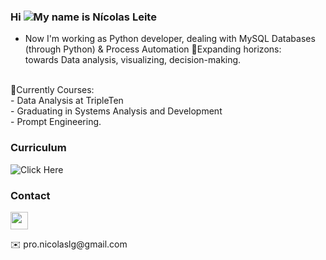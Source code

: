 ### Hi ![](https://user-images.githubusercontent.com/18350557/176309783-0785949b-9127-417c-8b55-ab5a4333674e.gif)My name is Nícolas Leite
- Now I'm working as Python developer, dealing with MySQL Databases (through Python) & Process Automation
🚀Expanding horizons: <br>
towards Data analysis, visualizing, decision-making.
<br> 
🧠Currently Courses: <br>
- Data Analysis at TripleTen <br>
- Graduating in Systems Analysis and Development <br>
- Prompt Engineering.

### Curriculum
![Click Here](https://drive.google.com/file/d/1DYqK48WKa6-fcGDNHLe7IAPzKxnarZz6/view?usp=drive_link)

### Contact
<p align="left"></a> <a href="https://www.linkedin.com/in/nicolas-leite-4b088a268/" target="_blank" rel="noreferrer"><img src="https://raw.githubusercontent.com/danielcranney/readme-generator/main/public/icons/socials/linkedin.svg" width="28" height="28" /></a>
</p>
✉️  pro.nicolaslg@gmail.com
